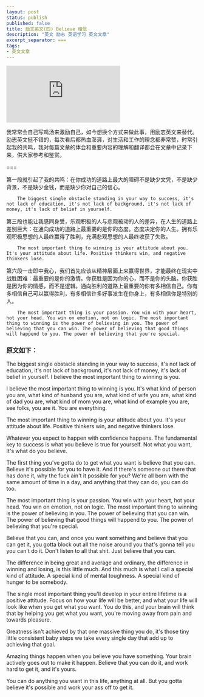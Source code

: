 ```yaml
---
layout: post
status: publish
published: false
title: 励志英文(四) Believe 相信
description: "英文 励志 英语学习 英文文章"
excerpt_separator: ===
tags:
- 英文文章
---
```


<iframe frameborder="0" src="https://v.qq.com/txp/iframe/player.html?vid=s3056u8mp4w" allowFullScreen="true"></iframe>


我常常会自己写鸡汤来激励自己，如今想换个方式来做此事，用励志英文来替代。励志英文挺不错的，每次看后都热血澎湃，对生活和工作的理念都非常赞，时常引起我的共鸣，我对每篇文章的体会和重要内容的理解和翻译都会在文章中记录下来，供大家参考和鉴赏。

===

第一段就引起了我的共鸣：在你成功的道路上最大的障碍不是缺少文凭，不是缺少背景，不是缺少金钱，而是缺少你对自己的信心。

		The biggest single obstacle standing in your way to success, it's not lack of education, it's not lack of background, it's not lack of money, it's lack of belief in yourself. 

第三段也能让我感同身受，乐观积极的人与悲观被动的人的差异，在人生的道路上差别巨大：在通向成功的道路上最重要的是你的态度。态度决定你的人生。拥有乐观积极思想的人最终赢得了胜利，充满悲观思想的人最终收获了失败。

		The most important thing to winning is your attitude about you. It's your attitude about life. Positive thinkers win, and negative thinkers lose.

第六段一击即中我心，我们首先应该从精神层面上来赢得世界，才能最终在现实中战胜困难：最重要的是你的激情。你获胜是因为你的心，而不是你的头脑。你获胜是因为你的情感，而不是逻辑。通向胜利的道路上最重要的你有多相信自己。你有多相信自己可以赢得胜利，有多相信许多好事发生在你身上，有多相信你是特别的人。

		The most important thing is your passion. You win with your heart, hot your head. You win on emotion, not on logic. The most important thing to winning is the power of believing in you. The power of believing that you can win. The power of believing that good things will happend to you. The power of believing that you're special.

### 原文如下：

The biggest single obstacle standing in your way to success, it's not lack of education, it's not lack of background, it's not lack of money, it's lack of belief in yourself. I believe the most important thing to winning is you.

I believe the most important thing to winning is you. It's what kind of person you are, what kind of husband you are, what kind of wife you are, what kind of dad you are, what kind of mom you are, what kind of example you are, see folks, you are it. You are everything.

The most important thing to winning is your attitude about you. It's your attitude about life. Positive thinkers win, and negative thinkers lose.

Whatever you expect to happen with confidence happens. The fundamental key to success is what you believe is true for yourself. Not what you want, It's what do you believe.

The first thing you've gotta do to get what you want is believe that you can. Believe it's possible for you to have it. And if there's someone out there that has done it, why the fuck ain't it possible for you? We're all born with the same amount of time in a day, and anything that they can do, you can do too.

The most important thing is your passion. You win with your heart, hot your head. You win on emotion, not on logic. The most important thing to winning is the power of believing in you. The power of believing that you can win. The power of believing that good things will happend to you. The power of believing that you're special.

Believe that you can, and once you want something and believe that you can get it, you gotta block out all the noise around you that's gonna tell you you can't do it. Don't listen to all that shit. Just believe that you can.

The difference in being great and average and ordinary, the difference in winning and losing, is this little much. And this much is what I call a special kind of attitude. A special kind of mental toughness. A special kind of hunger to be somebody. 

The single most important thing you'll develop in your entire lifetime is a positive attitude. Focus on how your life will be better, and what your life will look like when you get what you want. You do this, and your brain will think that by helping you get what you want, you're moving away from pain and towards pleasure.

Greatness isn't achieved by that one massive thing you do, it's those tiny little consistent baby steps we take every single day that add up to achieving that goal.

Amazing things happen when you believe you have something. Your brain actively goes out to make it happen. Believe that you can do it, and work hard to get it, and it's yours.

You can do anything you want in this life, anything at all. But you gotta believe it's possible and work your ass off to get it. 










